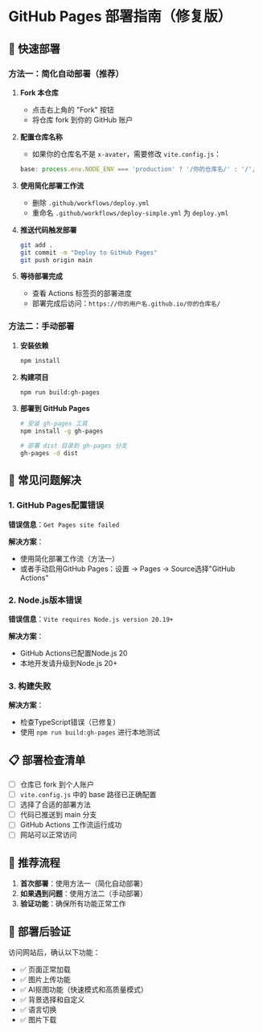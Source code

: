 # GitHub Pages 部署指南（修复版）

## 🚀 快速部署

### 方法一：简化自动部署（推荐）

1. **Fork 本仓库**
   - 点击右上角的 "Fork" 按钮
   - 将仓库 fork 到你的 GitHub 账户

2. **配置仓库名称**
   - 如果你的仓库名不是 `x-avater`，需要修改 `vite.config.js`：
   ```js
   base: process.env.NODE_ENV === 'production' ? '/你的仓库名/' : '/',
   ```

3. **使用简化部署工作流**
   - 删除 `.github/workflows/deploy.yml`
   - 重命名 `.github/workflows/deploy-simple.yml` 为 `deploy.yml`

4. **推送代码触发部署**
   ```bash
   git add .
   git commit -m "Deploy to GitHub Pages"
   git push origin main
   ```

5. **等待部署完成**
   - 查看 Actions 标签页的部署进度
   - 部署完成后访问：`https://你的用户名.github.io/你的仓库名/`

### 方法二：手动部署

1. **安装依赖**
   ```bash
   npm install
   ```

2. **构建项目**
   ```bash
   npm run build:gh-pages
   ```

3. **部署到 GitHub Pages**
   ```bash
   # 安装 gh-pages 工具
   npm install -g gh-pages
   
   # 部署 dist 目录到 gh-pages 分支
   gh-pages -d dist
   ```

## 🐛 常见问题解决

### 1. GitHub Pages配置错误
**错误信息**：`Get Pages site failed`

**解决方案**：
- 使用简化部署工作流（方法一）
- 或者手动启用GitHub Pages：设置 → Pages → Source选择"GitHub Actions"

### 2. Node.js版本错误
**错误信息**：`Vite requires Node.js version 20.19+`

**解决方案**：
- GitHub Actions已配置Node.js 20
- 本地开发请升级到Node.js 20+

### 3. 构建失败
**解决方案**：
- 检查TypeScript错误（已修复）
- 使用 `npm run build:gh-pages` 进行本地测试

## 📋 部署检查清单

- [ ] 仓库已 fork 到个人账户
- [ ] `vite.config.js` 中的 base 路径已正确配置
- [ ] 选择了合适的部署方法
- [ ] 代码已推送到 main 分支
- [ ] GitHub Actions 工作流运行成功
- [ ] 网站可以正常访问

## 🎯 推荐流程

1. **首次部署**：使用方法一（简化自动部署）
2. **如果遇到问题**：使用方法二（手动部署）
3. **验证功能**：确保所有功能正常工作

## 🌟 部署后验证

访问网站后，确认以下功能：
- ✅ 页面正常加载
- ✅ 图片上传功能
- ✅ AI抠图功能（快速模式和高质量模式）
- ✅ 背景选择和自定义
- ✅ 语言切换
- ✅ 图片下载
